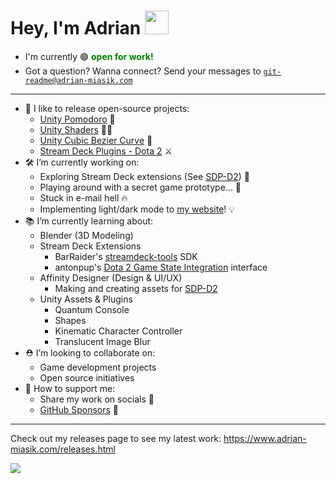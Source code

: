 # Hey, I'm Adrian <img style="width: 38px" src="https://media.giphy.com/media/hvRJCLFzcasrR4ia7z/giphy.gif">
- I'm currently 🟢 <span style="color:green;"><strong>open for work!</strong></span>
- Got a question? Wanna connect? Send your messages to <code>git-readme@adrian-miasik.com</code>

---
- 🌱 I like to release open-source projects:
  - [Unity Pomodoro](https://github.com/adrian-miasik/unity-pomodoro) 🍅
  - [Unity Shaders](https://github.com/adrian-miasik/unity-shaders) 🧙✨
  - [Unity Cubic Bezier Curve](https://github.com/adrian-miasik/unity-cubic-bezier-curve) 🏹
  - [Stream Deck Plugins - Dota 2](https://github.com/adrian-miasik/stream-deck-plugins-dota-2) ⚔️
- 🛠️ I’m currently working on:
  - Exploring Stream Deck extensions (See [SDP-D2](https://github.com/adrian-miasik/stream-deck-plugins-dota-2)) 🔭
  - Playing around with a secret game prototype... 🤫
  - Stuck in e-mail hell 🔥
  - Implementing light/dark mode to [my website](https://www.adrian-miasik.com/)! 💡
- 📚 I’m currently learning about:
  - Blender (3D Modeling)
  - Stream Deck Extensions
    - BarRaider's [streamdeck-tools](https://github.com/BarRaider/streamdeck-tools) SDK
    - antonpup's [Dota 2 Game State Integration](https://github.com/antonpup/Dota2GSI) interface
  - Affinity Designer (Design & UI/UX) 
    - Making and creating assets for [SDP-D2](https://github.com/adrian-miasik/stream-deck-plugins-dota-2)
  - Unity Assets & Plugins
    - Quantum Console
    - Shapes
    - Kinematic Character Controller
    - Translucent Image Blur
- ⛑ I’m looking to collaborate on: 
  - Game development projects
  - Open source initiatives  
- 💖 How to support me:
  - Share my work on socials 📣
  - [GitHub Sponsors](https://github.com/sponsors/adrian-miasik) 💸

---

Check out my releases page to see my latest work: https://www.adrian-miasik.com/releases.html

![](https://komarev.com/ghpvc/?username=adrian-miasik&color=lightgrey&label=README.md+Profile+Views)
